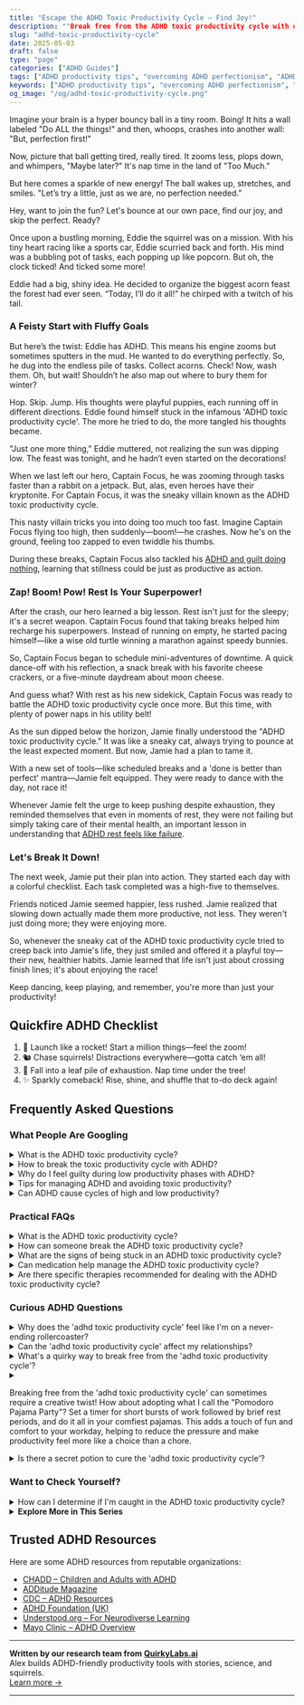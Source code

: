 ```yaml
---
title: "Escape the ADHD Toxic Productivity Cycle – Find Joy!"
description: ""Break free from the ADHD toxic productivity cycle with our blog! Discover playful insights and cozy validation to help you bounce back at your own joyful pace. Feel seen and uplifted today!""
slug: "adhd-toxic-productivity-cycle"
date: 2025-05-03
draft: false
type: "page"
categories: ["ADHD Guides"]
tags: ["ADHD productivity tips", "overcoming ADHD perfectionism", "ADHD energy management", "managing ADHD tasks", "breaking ADHD productivity cycle", "ADHD and self-acceptance", "ADHD playful productivity strategies"]
keywords: ["ADHD productivity tips", "overcoming ADHD perfectionism", "ADHD energy management", "managing ADHD tasks", "breaking ADHD productivity cycle", "ADHD and self-acceptance", "ADHD playful productivity strategies"]
og_image: "/og/adhd-toxic-productivity-cycle.png"
---
```


Imagine your brain is a hyper bouncy ball in a tiny room. Boing! It hits a wall labeled "Do ALL the things!" and then, whoops, crashes into another wall: "But, perfection first!"

Now, picture that ball getting tired, really tired. It zooms less, plops down, and whimpers, "Maybe later?" It's nap time in the land of "Too Much."

But here comes a sparkle of new energy! The ball wakes up, stretches, and smiles. "Let’s try a little, just as we are, no perfection needed."

Hey, want to join the fun? Let's bounce at our own pace, find our joy, and skip the perfect. Ready?

Once upon a bustling morning, Eddie the squirrel was on a mission. With his tiny heart racing like a sports car, Eddie scurried back and forth. His mind was a bubbling pot of tasks, each popping up like popcorn. But oh, the clock ticked! And ticked some more!

Eddie had a big, shiny idea. He decided to organize the biggest acorn feast the forest had ever seen. “Today, I’ll do it all!” he chirped with a twitch of his tail.

### A Feisty Start with Fluffy Goals

But here’s the twist: Eddie has ADHD. This means his engine zooms but sometimes sputters in the mud. He wanted to do everything perfectly. So, he dug into the endless pile of tasks. Collect acorns. Check! Now, wash them. Oh, but wait! Shouldn’t he also map out where to bury them for winter?

Hop. Skip. Jump. His thoughts were playful puppies, each running off in different directions. Eddie found himself stuck in the infamous 'ADHD toxic productivity cycle'. The more he tried to do, the more tangled his thoughts became.

"Just one more thing," Eddie muttered, not realizing the sun was dipping low. The feast was tonight, and he hadn’t even started on the decorations!

When we last left our hero, Captain Focus, he was zooming through tasks faster than a rabbit on a jetpack. But, alas, even heroes have their kryptonite. For Captain Focus, it was the sneaky villain known as the ADHD toxic productivity cycle.

This nasty villain tricks you into doing too much too fast. Imagine Captain Focus flying too high, then suddenly—boom!—he crashes. Now he's on the ground, feeling too zapped to even twiddle his thumbs.

During these breaks, Captain Focus also tackled his [ADHD and guilt doing nothing](/pages/adhd-and-guilt-doing-nothing/), learning that stillness could be just as productive as action.

### Zap! Boom! Pow! Rest Is Your Superpower!

After the crash, our hero learned a big lesson. Rest isn't just for the sleepy; it's a secret weapon. Captain Focus found that taking breaks helped him recharge his superpowers. Instead of running on empty, he started pacing himself—like a wise old turtle winning a marathon against speedy bunnies.

So, Captain Focus began to schedule mini-adventures of downtime. A quick dance-off with his reflection, a snack break with his favorite cheese crackers, or a five-minute daydream about moon cheese.

And guess what? With rest as his new sidekick, Captain Focus was ready to battle the ADHD toxic productivity cycle once more. But this time, with plenty of power naps in his utility belt!

As the sun dipped below the horizon, Jamie finally understood the "ADHD toxic productivity cycle." It was like a sneaky cat, always trying to pounce at the least expected moment. But now, Jamie had a plan to tame it.

With a new set of tools—like scheduled breaks and a 'done is better than perfect' mantra—Jamie felt equipped. They were ready to dance with the day, not race it!

Whenever Jamie felt the urge to keep pushing despite exhaustion, they reminded themselves that even in moments of rest, they were not failing but simply taking care of their mental health, an important lesson in understanding that [ADHD rest feels like failure](/pages/adhd-rest-feels-like-failure).

### Let's Break It Down!

The next week, Jamie put their plan into action. They started each day with a colorful checklist. Each task completed was a high-five to themselves.

Friends noticed Jamie seemed happier, less rushed. Jamie realized that slowing down actually made them more productive, not less. They weren't just doing more; they were enjoying more.

So, whenever the sneaky cat of the ADHD toxic productivity cycle tried to creep back into Jamie's life, they just smiled and offered it a playful toy—their new, healthier habits. Jamie learned that life isn't just about crossing finish lines; it's about enjoying the race!

Keep dancing, keep playing, and remember, you're more than just your productivity!

## Quickfire ADHD Checklist

1. 🚀 Launch like a rocket! Start a million things—feel the zoom!
2. 🐿️ Chase squirrels! Distractions everywhere—gotta catch ‘em all!
3. 🍂 Fall into a leaf pile of exhaustion. Nap time under the tree!
4. ✨ Sparkly comeback! Rise, shine, and shuffle that to-do deck again!

## Frequently Asked Questions



### What People Are Googling

<details><summary>What is the ADHD toxic productivity cycle?</summary><p>Ah, the ADHD toxic productivity cycle is something many of us tangle with. It starts when you feel an intense pressure to be productive at all times, often fueled by the desire to prove oneself or make up for past struggles with procrastination. This pressure can lead to overworking and burnout, which ironically, results in a period of low productivity. During this low phase, feelings of guilt and inadequacy creep in, which might push you to start the cycle all over again in hopes of redeeming yourself. It’s like being on a productivity roller coaster that doesn’t really have a comfy stop point!</p></details>
<details><summary>How to break the toxic productivity cycle with ADHD?</summary><p>Breaking free from the grip of toxic productivity, especially when you have ADHD, starts with embracing self-compassion—acknowledging that it's okay not to be constantly productive. Begin by setting realistic, achievable goals for yourself that align with your energy levels and interests, which can help reduce the pressure and guilt often associated with productivity. Remember to schedule regular breaks and include time for rest; your brain will thank you for the chance to recharge. Lastly, consider creating a supportive environment around you by connecting with others who understand the unique challenges of ADHD, perhaps in online forums or local support groups, where shared experiences and tips can make a world of difference.</p></details>
<details><summary>Why do I feel guilty during low productivity phases with ADHD?</summary><p>Feeling guilty during low productivity phases when you have ADHD is incredibly common, and it's really understandable why you might feel this way. ADHD can make it challenging to keep up with a consistent level of productivity, which sometimes doesn't match the expectations set by ourselves or others. Remember, your value isn't tied to your productivity; ADHD is part of your unique brain wiring that includes ebbs and flows in energy and focus. Be kind to yourself during these times, and consider them necessary pauses allowing your mind to recharge and regroup. 🌼</p></details>
<details><summary>Tips for managing ADHD and avoiding toxic productivity?</summary><p>Absolutely, finding a healthy balance is key, especially with ADHD! One helpful tip is to break tasks into smaller, manageable chunks. This can prevent feeling overwhelmed and keep you moving forward without the pressure to be "always on." Also, be sure to integrate plenty of breaks—genuine downtime to rest and recharge your brain. Remember, productivity doesn't mean doing all the time; it's about doing what matters effectively and sustainably.</p></details>
<details><summary>Can ADHD cause cycles of high and low productivity?</summary><p>Absolutely, experiencing cycles of high and low productivity is quite common among individuals with ADHD. These fluctuations often stem from how ADHD affects energy levels, focus, and interest. During a high, you might feel supercharged, diving deep into tasks with great enthusiasm and effectiveness — this is sometimes called hyperfocus. Then, there might be times when motivation wanes and tasks feel much more challenging, leading to lower productivity. It's all part of the unique ebb and flow of energy that comes with ADHD.</p></details>



### Practical FAQs

<details><summary>What is the ADHD toxic productivity cycle?</summary><p>Ah, the ADHD toxic productivity cycle is a bit like being stuck on a merry-go-round that sometimes spins a bit too fast. It often starts when someone with ADHD feels they aren’t achieving enough, leading them to overcompensate by taking on too many tasks at once. This burst of activity can be unsustainable, leading to burnout, followed by a period of low productivity filled with self-criticism. It’s important to recognize this pattern so you can gently step off the ride, allowing yourself to find a more balanced and kind pace.</p></details>
<details><summary>How can someone break the ADHD toxic productivity cycle?</summary><p>Breaking the ADHD toxic productivity cycle can feel like untangling a tricky knot, but it’s totally doable with some gentle steps. First, try to reframe your thinking: value your efforts over the outcomes, and remember that rest and breaks are essential, not wasted time. Setting smaller, achievable goals can also help reduce the feeling of being overwhelmed and build up your confidence. Lastly, don’t hesitate to reach out for support, whether it’s talking to a friend, joining an ADHD community, or working with a coach. Each small step you take is a comfy stride towards a healthier, more balanced approach to productivity.</p></details>
<details><summary>What are the signs of being stuck in an ADHD toxic productivity cycle?</summary><p>Recognizing when you're caught in an ADHD toxic productivity cycle can be really key to managing your well-being. You might notice that you're pushing yourself excessively, feeling guilty whenever you’re resting or engaging in activities just for fun. There's often a persistent worry that you're not doing 'enough' or a fear of slowing down, which can make you overlook your body's signals for rest. If these feelings sound familiar, it might be a good time to take a gentle pause and reassess how you can balance productivity with healthy breaks and self-care.</p></details>
<details><summary>Can medication help manage the ADHD toxic productivity cycle?</summary><p>Absolutely, medication can be a useful tool in managing the toxic productivity cycle often experienced with ADHD. By improving focus and decreasing impulsivity, medication can help you gain more control over your task initiation and follow-through, which is often disrupted by this cycle. It's like having a gentle guide to help keep your productivity on a more even and sustainable path, rather than riding those exhausting highs and lows. Always remember to work closely with your healthcare provider to find the best medication and dosage for your unique needs!</p></details>
<details><summary>Are there specific therapies recommended for dealing with the ADHD toxic productivity cycle?</summary><p>Absolutely, there are several therapeutic approaches that can be really beneficial in managing the ADHD toxic productivity cycle. Cognitive Behavioral Therapy (CBT) is particularly recommended because it helps modify thought patterns, thereby improving emotional regulation and reducing the pressures of overachievement. Additionally, ADHD coaching can be a cozy complement, focusing on tailoring strategies that align with your personal productivity goals while ensuring you maintain a healthy balance. Remember, finding the right therapy is like picking the perfect comfort blanket; it might take a little time to find the best one, but it’s so worth it for the warmth and support it provides.</p></details>



### Curious ADHD Questions

<details><summary>Why does the 'adhd toxic productivity cycle' feel like I'm on a never-ending rollercoaster?</summary><p>Ah, that feeling is incredibly common, and you're definitely not alone in this. The 'ADHD toxic productivity cycle' often feels like a never-ending rollercoaster because it combines intense bursts of productivity (when hyperfocus kicks in) with periods of low activity or burnout when your energy dips. This cycle can be especially taxing because it's hard to predict when you'll be up and when you’ll be down, making it challenging to plan and feel stable. Remember, it's okay to have these fluctuations, and recognizing this pattern is a great first step in managing it more gently and effectively.</p></details>
<details><summary>Can the 'adhd toxic productivity cycle' affect my relationships?</summary><p>Absolutely, the 'ADHD toxic productivity cycle' can indeed have an impact on your relationships. This cycle often involves alternating periods of high productivity ("hyperfocus") and lower productivity, which might make it challenging for others to understand and keep up with your pacing. It's important to communicate openly with your loved ones about how ADHD affects you, including these productivity swings. By sharing your experiences, you can help them understand your needs and struggles, fostering a supportive environment that strengthens your relationships.</p></details>
<details><summary>What's a quirky way to break free from the 'adhd toxic productivity cycle'?</summary><p>Oh, what a great question! A quirky and fun way to break free from the "ADHD toxic productivity cycle" is to introduce what I like to call "joyful detours." Set a playful timer to go off at random times during your workday and, when it rings, give yourself full permission to engage in a brief, joyous activity—maybe a dance break, a quick walk outside, or doodling on a scratch pad. This not only shakes up your routine in a delightful way but also helps reset your brain, making it easier to return to your tasks refreshed and with a smile. It’s like giving your day little sparks of happiness to look forward to!</p></details>
<details><summary><p>Breaking free from the 'adhd toxic productivity cycle' can sometimes require a creative twist! How about adopting what I call the "Pomodoro Pajama Party"? Set a timer for short bursts of work followed by brief rest periods, and do it all in your comfiest pajamas. This adds a touch of fun and comfort to your workday, helping to reduce the pressure and make productivity feel more like a choice than a chore.</p></summary><p>I love your idea of the "Pomodoro Pajama Party"! It sounds like a fantastic and cozy way to bring a bit of lighthearted fun into managing tasks. By breaking work into manageable chunks and dressing comfortably, you're creating a nurturing environment that respects your need for breaks and comfort. This approach not only makes productivity more enjoyable but also helps in reducing the overwhelming pressure often associated with getting things done. Keep embracing such creative strategies; they can truly make a difference in how you feel about your workday!</p></details>
<details><summary>Is there a secret potion to cure the 'adhd toxic productivity cycle'?</summary><p>Oh, wouldn't a secret potion be wonderful? While there isn’t a magical cure for the 'ADHD toxic productivity cycle,' there are definitely strategies we can embrace to manage it better. Creating a balanced routine that includes regular breaks, setting realistic goals, and perhaps most importantly, practicing self-compassion can really help ease the pressure. Remember, productivity is not the measure of your worth, and it's perfectly okay to have ups and downs.</p></details>



### Want to Check Yourself?

<details><summary>How can I determine if I'm caught in the ADHD toxic productivity cycle?</summary><p>Ah, recognizing the toxic productivity cycle with ADHD can be a bit like spotting a sneaky cat in a dim room! You might be in this cycle if you find yourself constantly pushing for more and more results, feeling never quite satisfied with what you accomplish. Another sign is if your self-worth is tightly knitted with your productivity—feeling only as good as your last achievement. Take a gentle moment to reflect on how you feel about your to-do list: is it a source of stress more than accomplishment? Listening to these feelings can be your first cozy step towards understanding and adjusting your approach.</p></details>

<script type="application/ld+json">
{
  "@context": "https://schema.org",
  "@type": "FAQPage",
  "mainEntity": [
    {
      "@type": "Question",
      "name": "What is the ADHD toxic productivity cycle?",
      "acceptedAnswer": {
        "@type": "Answer",
        "text": "Ah, the ADHD toxic productivity cycle is something many of us tangle with. It starts when you feel an intense pressure to be productive at all times, often fueled by the desire to prove oneself or make up for past struggles with procrastination. This pressure can lead to overworking and burnout, which ironically, results in a period of low productivity. During this low phase, feelings of guilt and inadequacy creep in, which might push you to start the cycle all over again in hopes of redeeming yourself. It\u2019s like being on a productivity roller coaster that doesn\u2019t really have a comfy stop point!"
      }
    },
    {
      "@type": "Question",
      "name": "How to break the toxic productivity cycle with ADHD?",
      "acceptedAnswer": {
        "@type": "Answer",
        "text": "Breaking free from the grip of toxic productivity, especially when you have ADHD, starts with embracing self-compassion\u2014acknowledging that it's okay not to be constantly productive. Begin by setting realistic, achievable goals for yourself that align with your energy levels and interests, which can help reduce the pressure and guilt often associated with productivity. Remember to schedule regular breaks and include time for rest; your brain will thank you for the chance to recharge. Lastly, consider creating a supportive environment around you by connecting with others who understand the unique challenges of ADHD, perhaps in online forums or local support groups, where shared experiences and tips can make a world of difference."
      }
    },
    {
      "@type": "Question",
      "name": "Why do I feel guilty during low productivity phases with ADHD?",
      "acceptedAnswer": {
        "@type": "Answer",
        "text": "Feeling guilty during low productivity phases when you have ADHD is incredibly common, and it's really understandable why you might feel this way. ADHD can make it challenging to keep up with a consistent level of productivity, which sometimes doesn't match the expectations set by ourselves or others. Remember, your value isn't tied to your productivity; ADHD is part of your unique brain wiring that includes ebbs and flows in energy and focus. Be kind to yourself during these times, and consider them necessary pauses allowing your mind to recharge and regroup. \ud83c\udf3c"
      }
    },
    {
      "@type": "Question",
      "name": "Tips for managing ADHD and avoiding toxic productivity?",
      "acceptedAnswer": {
        "@type": "Answer",
        "text": "Absolutely, finding a healthy balance is key, especially with ADHD! One helpful tip is to break tasks into smaller, manageable chunks. This can prevent feeling overwhelmed and keep you moving forward without the pressure to be \"always on.\" Also, be sure to integrate plenty of breaks\u2014genuine downtime to rest and recharge your brain. Remember, productivity doesn't mean doing all the time; it's about doing what matters effectively and sustainably."
      }
    },
    {
      "@type": "Question",
      "name": "Can ADHD cause cycles of high and low productivity?",
      "acceptedAnswer": {
        "@type": "Answer",
        "text": "Absolutely, experiencing cycles of high and low productivity is quite common among individuals with ADHD. These fluctuations often stem from how ADHD affects energy levels, focus, and interest. During a high, you might feel supercharged, diving deep into tasks with great enthusiasm and effectiveness \u2014 this is sometimes called hyperfocus. Then, there might be times when motivation wanes and tasks feel much more challenging, leading to lower productivity. It's all part of the unique ebb and flow of energy that comes with ADHD."
      }
    }
  ]
}
</script>
<script type="application/ld+json">
{
  "@context": "https://schema.org",
  "@type": "Article",
  "author": {
    "@type": "Person",
    "name": "QuirkyLabs",
    "url": "https://quirkylabs.ai/about"
  },
  "headline": "\"Escape the ADHD Toxic Productivity Cycle \u2013 Find Joy!\"",
  "mainEntityOfPage": "https://blog.quirkylabs.ai/pages/adhd-toxic-productivity-cycle/",
  "datePublished": "2025-05-03"
}
</script>
<script type="application/ld+json">
{
  "@context": "https://schema.org",
  "@type": "BreadcrumbList",
  "itemListElement": [
    {
      "@type": "ListItem",
      "position": 1,
      "name": "Home",
      "item": "https://quirkylabs.ai/"
    },
    {
      "@type": "ListItem",
      "position": 2,
      "name": "Blog",
      "item": "https://blog.quirkylabs.ai/"
    },
    {
      "@type": "ListItem",
      "position": 3,
      "name": "\"Escape the ADHD Toxic Productivity Cycle \u2013 Find Joy!\"",
      "item": "https://blog.quirkylabs.ai/pages/adhd-toxic-productivity-cycle/"
    }
  ]
}
</script>

<details>
<summary><strong>Explore More in This Series</strong></summary>

- [Adhd Breaks Trigger Panic](/pages/adhd-breaks-trigger-panic/)
- [Adhd Struggles With Balance](/pages/adhd-struggles-with-balance/)
- [Adhd Hustle Burnout](/pages/adhd-hustle-burnout/)
- [Adhd Cant Relax](/pages/adhd-cant-relax/)
- [Adhd Cant Enjoy Leisure](/pages/adhd-cant-enjoy-leisure/)
- [Adhd Cant Slow Down](/pages/adhd-cant-slow-down/)
- [Adhd Rest Feels Like Failure](/pages/adhd-rest-feels-like-failure/)
- [Adhd Cant Sit Still](/pages/adhd-cant-sit-still/)
</details>



## Trusted ADHD Resources

Here are some ADHD resources from reputable organizations:

- [CHADD – Children and Adults with ADHD](https://chadd.org)
- [ADDitude Magazine](https://www.additudemag.com)
- [CDC – ADHD Resources](https://www.cdc.gov/ncbddd/adhd)
- [ADHD Foundation (UK)](https://www.adhdfoundation.org.uk)
- [Understood.org – For Neurodiverse Learning](https://www.understood.org)
- [Mayo Clinic – ADHD Overview](https://www.mayoclinic.org/diseases-conditions/adhd)


---

**Written by our research team from [QuirkyLabs.ai](https://quirkylabs.ai)**  
Alex builds ADHD-friendly productivity tools with stories, science, and squirrels.  
[Learn more →](https://quirkylabs.ai)

---